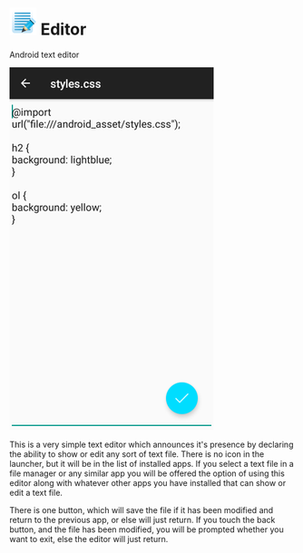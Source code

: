 # ![Logo](src/main/res/drawable-mdpi/ic_launcher.png) Editor
Android text editor

![Editor](https://github.com/billthefarmer/billthefarmer.github.io/raw/master/images/Editor.png)

This is a very simple text editor which announces it's presence by
declaring the ability to show or edit any sort of text file. There is
no icon in the launcher, but it will be in the list of installed
apps. If you select a text file in a file manager or any similar app
you will be offered the option of using this editor along with
whatever other apps you have installed that can show or edit a text
file.

There is one button, which will save the file if it has been modified
and return to the previous app, or else will just return. If you touch
the back button, and the file has been modified, you will be prompted
whether you want to exit, else the editor will just return.
